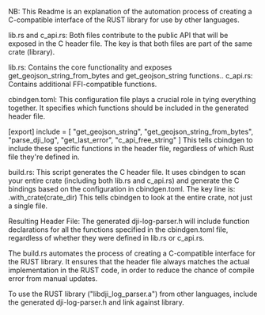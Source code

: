 NB: This Readme is an explanation of the automation process of creating a C-compatible interface of the RUST library for use by other languages.

                
lib.rs and c_api.rs:
Both files contribute to the public API that will be exposed in the C header file. The key is that both files are part of the same crate (library).

lib.rs: Contains the core functionality and exposes get_geojson_string_from_bytes and get_geojson_string functions..
c_api.rs: Contains additional FFI-compatible functions.

cbindgen.toml:
This configuration file plays a crucial role in tying everything together. It specifies which functions should be included in the generated header file.

[export]
include = [
    "get_geojson_string",
    "get_geojson_string_from_bytes",
    "parse_dji_log",
    "get_last_error",
    "c_api_free_string"
]
This tells cbindgen to include these specific functions in the header file, regardless of which Rust file they're defined in.

build.rs:
This script generates the C header file. It uses cbindgen to scan your entire crate (including both lib.rs and c_api.rs) and generate the C bindings based on the configuration in cbindgen.toml.
The key line is:
.with_crate(crate_dir)
This tells cbindgen to look at the entire crate, not just a single file.

Resulting Header File:
The generated dji-log-parser.h will include function declarations for all the functions specified in the cbindgen.toml file, regardless of whether they were defined in lib.rs or c_api.rs.                

The build.rs automates the process of creating a C-compatible interface for the RUST library. It ensures that the header
file always matches the actual implementation in the RUST code, in order to reduce the chance of compile error from manual 
updates.

To use the RUST library ("libdji_log_parser.a") from other languages, include the generated dji-log-parser.h and link against library. 
